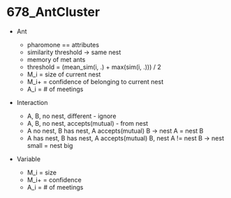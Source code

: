 # 678_AntCluster
+ Ant
    * pharomone == attributes
    * similarity threshold -> same nest
    * memory of met ants
    * threshold = (mean_sim(i, .) + max(sim(i, .))) / 2
    * M_i = size of current nest
    * M_i+ = confidence of belonging to current nest
    * A_i = # of meetings

+ Interaction
    * A, B, no nest, different - ignore
    * A, B, no nest, accepts(mutual) - from nest
    * A no nest, B has nest, A accepts(mutual) B -> nest A = nest B
    * A has nest, B has nest, A accepts(mutual) B, nest A != nest B -> nest small = nest big

+ Variable
    * M_i = size
    * M_i+ = confidence
    * A_i = # of meetings
